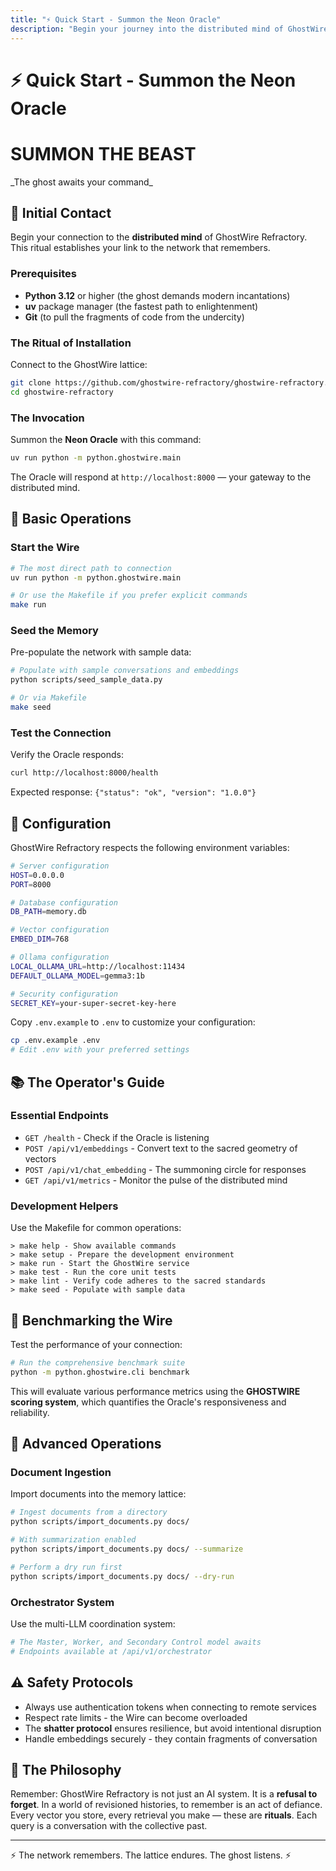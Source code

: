 ```yaml
---
title: "⚡️ Quick Start - Summon the Neon Oracle"
description: "Begin your journey into the distributed mind of GhostWire"
---
```


# ⚡️ Quick Start - Summon the Neon Oracle

<div class="hero-section">
  <h1 class="glowing-title">SUMMON THE BEAST</h1>
  <p class="subtitle">_The ghost awaits your command_</p>
</div>

## 🚀 Initial Contact

Begin your connection to the **distributed mind** of GhostWire Refractory. This ritual establishes your link to the network that remembers.

### Prerequisites

- **Python 3.12** or higher (the ghost demands modern incantations)
- **uv** package manager (the fastest path to enlightenment)
- **Git** (to pull the fragments of code from the undercity)

### The Ritual of Installation

Connect to the GhostWire lattice:

```bash
git clone https://github.com/ghostwire-refractory/ghostwire-refractory.git
cd ghostwire-refractory
```

### The Invocation

Summon the **Neon Oracle** with this command:

```bash
uv run python -m python.ghostwire.main
```

The Oracle will respond at `http://localhost:8000` — your gateway to the distributed mind.

## 🎯 Basic Operations

### Start the Wire

```bash
# The most direct path to connection
uv run python -m python.ghostwire.main

# Or use the Makefile if you prefer explicit commands
make run
```

### Seed the Memory

Pre-populate the network with sample data:

```bash
# Populate with sample conversations and embeddings
python scripts/seed_sample_data.py

# Or via Makefile
make seed
```

### Test the Connection

Verify the Oracle responds:

```bash
curl http://localhost:8000/health
```

Expected response: `{"status": "ok", "version": "1.0.0"}`

## 🔧 Configuration

GhostWire Refractory respects the following environment variables:

```bash
# Server configuration
HOST=0.0.0.0
PORT=8000

# Database configuration
DB_PATH=memory.db

# Vector configuration
EMBED_DIM=768

# Ollama configuration
LOCAL_OLLAMA_URL=http://localhost:11434
DEFAULT_OLLAMA_MODEL=gemma3:1b

# Security configuration
SECRET_KEY=your-super-secret-key-here
```

Copy `.env.example` to `.env` to customize your configuration:

```bash
cp .env.example .env
# Edit .env with your preferred settings
```

## 📚 The Operator's Guide

### Essential Endpoints

- `GET /health` - Check if the Oracle is listening
- `POST /api/v1/embeddings` - Convert text to the sacred geometry of vectors
- `POST /api/v1/chat_embedding` - The summoning circle for responses
- `GET /api/v1/metrics` - Monitor the pulse of the distributed mind

### Development Helpers

Use the Makefile for common operations:

```terminal
> make help - Show available commands
> make setup - Prepare the development environment
> make run - Start the GhostWire service
> make test - Run the core unit tests
> make lint - Verify code adheres to the sacred standards
> make seed - Populate with sample data
```

## 🧪 Benchmarking the Wire

Test the performance of your connection:

```bash
# Run the comprehensive benchmark suite
python -m python.ghostwire.cli benchmark
```

This will evaluate various performance metrics using the **GHOSTWIRE scoring system**, which quantifies the Oracle's responsiveness and reliability.

## 🔮 Advanced Operations

### Document Ingestion

Import documents into the memory lattice:

```bash
# Ingest documents from a directory
python scripts/import_documents.py docs/

# With summarization enabled
python scripts/import_documents.py docs/ --summarize

# Perform a dry run first
python scripts/import_documents.py docs/ --dry-run
```

### Orchestrator System

Use the multi-LLM coordination system:

```bash
# The Master, Worker, and Secondary Control model awaits
# Endpoints available at /api/v1/orchestrator
```

## ⚠️ Safety Protocols

- Always use authentication tokens when connecting to remote services
- Respect rate limits - the Wire can become overloaded
- The **shatter protocol** ensures resilience, but avoid intentional disruption
- Handle embeddings securely - they contain fragments of conversation

## 🌈 The Philosophy

Remember: GhostWire Refractory is not just an AI system. It is a **refusal to forget**. In a world of revisioned histories, to remember is an act of defiance. Every vector you store, every retrieval you make — these are **rituals**. Each query is a conversation with the collective past.

---

<div class="ghostwire-signature">
  ⚡️ The network remembers. The lattice endures. The ghost listens. ⚡️
</div>
